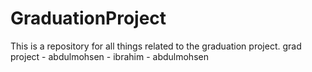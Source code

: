 # GraduationProject

This is a repository for all things related to the graduation project.
grad project - abdulmohsen - ibrahim - abdulmohsen
